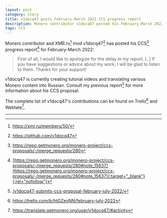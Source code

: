 ```yaml
---
layout: post
category: story
title: v1docq47 posts February-March 2022 CCS progress report 
description: Monero contributor v1docq47 posted his February-March 2022 CCS progress report.
tags: CCS
---
```


Monero contributor and XMR.ru[^1] mod v1docq47[^2] has posted his CCS[^3] progress report[^4] for February-March 2022:

> First of all, I would like to apologize for the delay in my report. [..] If you have suggestions or advice about my work, I will be glad to listen to them. Thanks for your support!

v1docq47 is currently creating tutorial videos and translating various Monero content into Russian. Consult my previous report[^5] for more information about his CCS proposal. 

The complete list of v1docq47's contributions can be found on Trello[^6] and Weblate[^7]. 

---

[^1]: https://xmr.ru/members/50/
[^2]: https://github.com/v1docq47
[^3]: https://repo.getmonero.org/monero-project/ccs-proposals/-/merge_requests/280
[^4]: [https://repo.getmonero.org/monero-project/ccs-proposals/-/merge_requests/280#note_15637](https://repo.getmonero.org/monero-project/ccs-proposals/-/merge_requests/280#note_15637){:target="_blank"}{:rel="nofollow"}
[^5]: [/v1docq47-submits-ccs-proposal-february-july-2022/](/v1docq47-submits-ccs-proposal-february-july-2022/)
[^6]: https://trello.com/b/htGZevNN/february-july-2022
[^7]: https://translate.getmonero.org/user/v1docq47/#activity
